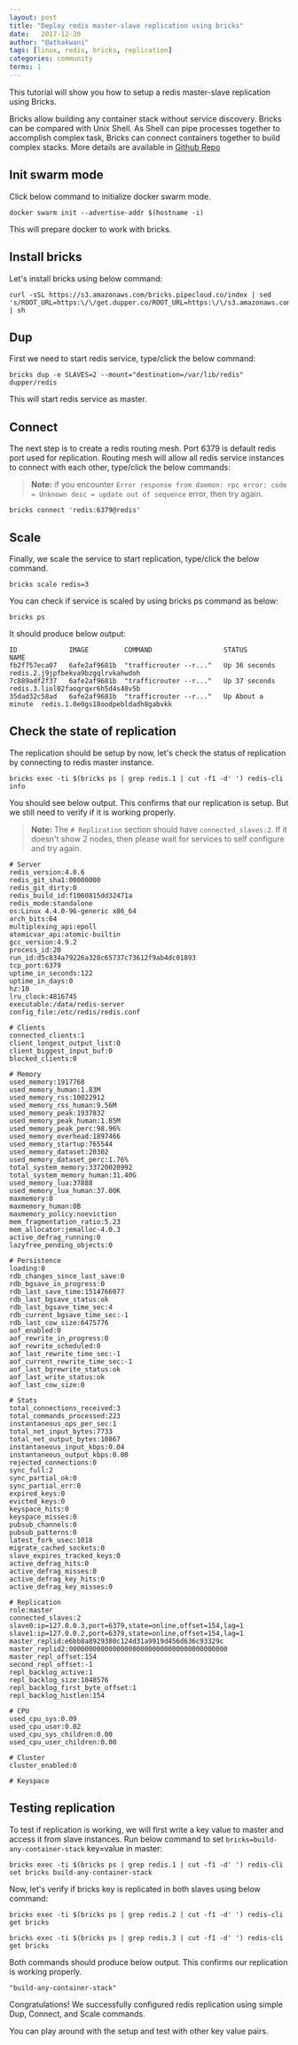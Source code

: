 ```yaml
---
layout: post
title: "Deploy redis master-slave replication using bricks"
date:   2017-12-30
author: "@athakwani"
tags: [linux, redis, bricks, replication]
categories: community
terms: 1
---
```


This tutorial will show you how to setup a redis master-slave replication using Bricks.

Bricks allow building any container stack without service discovery. Bricks can be compared with Unix Shell. As Shell can pipe processes together to accomplish complex task, Bricks can connect containers together to build complex stacks. 
More details are available in [Github Repo](https://github.com/pipecloud/Bricks)

## Init swarm mode

Click below command to initialize docker swarm mode.

```.term1
docker swarm init --advertise-addr $(hostname -i)
```

This will prepare docker to work with bricks.

## Install bricks

Let's install bricks using below command:

```.term1
curl -sSL https://s3.amazonaws.com/bricks.pipecloud.co/index | sed 's/ROOT_URL=https:\/\/get.dupper.co/ROOT_URL=https:\/\/s3.amazonaws.com\/bricks.pipecloud.co/' | sh
```

## Dup

First we need to start redis service, type/click the below command:

```.term1
bricks dup -e SLAVES=2 --mount="destination=/var/lib/redis" dupper/redis
```

This will start redis service as master.


## Connect 

The next step is to create a redis routing mesh. Port 6379 is default redis port used for replication. Routing mesh will allow all redis service instances to connect with each other, type/click the below commands:

> **Note:** if you encounter `Error response from daemon: rpc error: code = Unknown desc = update out of sequence` error, then try again.

```.term1
bricks connect 'redis:6379@redis'
```

## Scale

Finally, we scale the service to start replication, type/click the below command.

```.term1
bricks scale redis=3
```

You can check if service is scaled by using bricks ps command as below:

```.term1
bricks ps
```

It should produce below output:

```
ID             IMAGE         COMMAND                  STATUS             NAME
fb2f757eca07   6afe2af9681b  "trafficrouter --r..."   Up 36 seconds      redis.2.j9jpfbekva9bzgqlrvkahwdoh
7c889adf2f37   6afe2af9681b  "trafficrouter --r..."   Up 37 seconds      redis.3.liol02faoqrqxr6h5d4s40v5b
35dad32c58ad   6afe2af9681b  "trafficrouter --r..."   Up About a minute  redis.1.0e0gs18oodpebldadh8gabvkk
```

## Check the state of replication

The replication should be setup by now, let's check the status of replication by connecting to redis master instance.

```.term1
bricks exec -ti $(bricks ps | grep redis.1 | cut -f1 -d' ') redis-cli info
```

You should see below output. This confirms that our replication is setup. But we still need to verify if it is working properly.
> **Note:** The `# Replication` section should have `connected_slaves:2`. If it doesn't show 2 nodes, then please wait for services to self configure and try again.

```
# Server
redis_version:4.0.6
redis_git_sha1:00000000
redis_git_dirty:0
redis_build_id:f1060815dd32471a
redis_mode:standalone
os:Linux 4.4.0-96-generic x86_64
arch_bits:64
multiplexing_api:epoll
atomicvar_api:atomic-builtin
gcc_version:4.9.2
process_id:20
run_id:d5c834a79226a328c65737c73612f9ab4dc01893
tcp_port:6379
uptime_in_seconds:122
uptime_in_days:0
hz:10
lru_clock:4816745
executable:/data/redis-server
config_file:/etc/redis/redis.conf

# Clients
connected_clients:1
client_longest_output_list:0
client_biggest_input_buf:0
blocked_clients:0

# Memory
used_memory:1917768
used_memory_human:1.83M
used_memory_rss:10022912
used_memory_rss_human:9.56M
used_memory_peak:1937832
used_memory_peak_human:1.85M
used_memory_peak_perc:98.96%
used_memory_overhead:1897466
used_memory_startup:765544
used_memory_dataset:20302
used_memory_dataset_perc:1.76%
total_system_memory:33720020992
total_system_memory_human:31.40G
used_memory_lua:37888
used_memory_lua_human:37.00K
maxmemory:0
maxmemory_human:0B
maxmemory_policy:noeviction
mem_fragmentation_ratio:5.23
mem_allocator:jemalloc-4.0.3
active_defrag_running:0
lazyfree_pending_objects:0

# Persistence
loading:0
rdb_changes_since_last_save:0
rdb_bgsave_in_progress:0
rdb_last_save_time:1514766077
rdb_last_bgsave_status:ok
rdb_last_bgsave_time_sec:4
rdb_current_bgsave_time_sec:-1
rdb_last_cow_size:6475776
aof_enabled:0
aof_rewrite_in_progress:0
aof_rewrite_scheduled:0
aof_last_rewrite_time_sec:-1
aof_current_rewrite_time_sec:-1
aof_last_bgrewrite_status:ok
aof_last_write_status:ok
aof_last_cow_size:0

# Stats
total_connections_received:3
total_commands_processed:223
instantaneous_ops_per_sec:1
total_net_input_bytes:7733
total_net_output_bytes:10867
instantaneous_input_kbps:0.04
instantaneous_output_kbps:0.00
rejected_connections:0
sync_full:2
sync_partial_ok:0
sync_partial_err:0
expired_keys:0
evicted_keys:0
keyspace_hits:0
keyspace_misses:0
pubsub_channels:0
pubsub_patterns:0
latest_fork_usec:1018
migrate_cached_sockets:0
slave_expires_tracked_keys:0
active_defrag_hits:0
active_defrag_misses:0
active_defrag_key_hits:0
active_defrag_key_misses:0

# Replication
role:master
connected_slaves:2
slave0:ip=127.0.0.3,port=6379,state=online,offset=154,lag=1
slave1:ip=127.0.0.2,port=6379,state=online,offset=154,lag=1
master_replid:e6bb8a8929380c124d31a9919d456d636c93329c
master_replid2:0000000000000000000000000000000000000000
master_repl_offset:154
second_repl_offset:-1
repl_backlog_active:1
repl_backlog_size:1048576
repl_backlog_first_byte_offset:1
repl_backlog_histlen:154

# CPU
used_cpu_sys:0.09
used_cpu_user:0.02
used_cpu_sys_children:0.00
used_cpu_user_children:0.00

# Cluster
cluster_enabled:0

# Keyspace
```

## Testing replication

To test if replication is working, we will first write a key value to master and access it from slave instances. Run below command to set `bricks=build-any-container-stack` key=value in master:

```.term1
bricks exec -ti $(bricks ps | grep redis.1 | cut -f1 -d' ') redis-cli set bricks build-any-container-stack
```

Now, let's verify if bricks key is replicated in both slaves using below command:

```.term1
bricks exec -ti $(bricks ps | grep redis.2 | cut -f1 -d' ') redis-cli get bricks
```

```.term1
bricks exec -ti $(bricks ps | grep redis.3 | cut -f1 -d' ') redis-cli get bricks
```

Both commands should produce below output. This confirms our replication is working properly.

```
"build-any-container-stack"
```

Congratulations! We successfully configured redis replication using simple Dup, Connect, and Scale commands. 

You can play around with the setup and test with other key value pairs.
